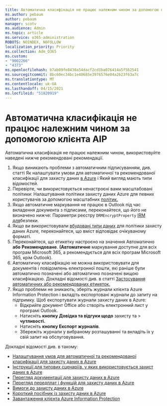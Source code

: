 ```yaml
---
title: Автоматична класифікація не працює належним чином за допомогою клієнта AIP
ms.author: pebaum
author: pebaum
manager: scotv
ms.audience: Admin
ms.topic: article
ms.service: o365-administration
ROBOTS: NOINDEX, NOFOLLOW
localization_priority: Priority
ms.collection: Adm_O365
ms.custom:
- "9002266"
- "4373"
ms.openlocfilehash: b7ab09fe8430a54dacf2cd1ba076414a5f562541
ms.sourcegitcommit: 8bc60ec34bc1e40685e3976576e04a2623f63a7c
ms.translationtype: MT
ms.contentlocale: uk-UA
ms.lasthandoff: 04/15/2021
ms.locfileid: "51820919"
---
```

# <a name="automatic-classification-not-behaving-as-expected-with-the-aip-client"></a>Автоматична класифікація не працює належним чином за допомогою клієнта AIP

Автоматична класифікація не працює належним чином, використовуйте наведені нижче рекомендовані рекомендації.

1. Якщо виникають проблеми з автоматичним підписуванням, див. статті Як налаштувати [](https://docs.microsoft.com/microsoft-365/compliance/sensitive-information-type-entity-definitions)умови для автоматичної та рекомендованої класифікації для захисту даних [в Azure](https://docs.microsoft.com/azure/information-protection/configure-policy-classification) і Який вигляд мають типи відомостей.
2. Перевірте, чи використовується ненастроєні вами масштабовані політики: Налаштування політики захисту даних Azure для певних користувачів за допомогою масштабних [політик.](https://docs.microsoft.com/azure/information-protection/configure-policy-scope)
3. Якщо автоматичне маркування не працює в Outlook під час вкладення документа з підписами, переконайтеся, що його не визначено нижче: Параметри реєстру `DRMEncryptProperty` [IRM для](https://docs.microsoft.com/deployoffice/security/protect-sensitive-messages-and-documents-by-using-irm-in-office#office-2016-irm-registry-key-options)безпеки.
4. Якщо ви використовували [вбудовані типи даних](https://support.office.com/article/What-the-sensitive-information-types-look-for-fd505979-76be-4d9f-b459-abef3fc9e86b) для політики захисту даних Azure, переконайтеся, що вміст відповідає очікуваному форматі.
5. Переконайтеся, що етикетку настроєно на значення Автоматично **або** **Рекомендоване**. **(Автоматичне** маркування доступне для всіх програм Microsoft  365, а рекомендується для всіх програм Microsoft 365, крім Outlook).
6. Автоматичну класифікацію не можна використовувати для документів і повідомлень електронної пошти, які раніше були автоматично позначені або автоматично позначені вищою класифікацією.  Докладні відомості див. в статті [Застосування автоматичних або рекомендованих етикеток.](https://docs.microsoft.com/azure/information-protection/configure-policy-classification#how-automatic-or-recommended-labels-are-applied)
7. Якщо проблеми не зникають, зберіть журнали клієнта Azure Information Protection і вкладіть експортовані журнали до запиту на підтримку. Щоб експортувати журнали захисту даних в Azure:
    - Відкрийте документ Office або створіть електронний лист у програмі Outlook.
    - Натисніть **кнопку Довідка та відгуки щодо** захисту та  >  **чутливості.**
    - Натисніть **кнопку Експорт журналів**.
    - Збережіть журнали у вибраному розташуванні та вкладіть їх у свій запит на обслуговування.

Докладні відомості див. в такому:

- [Налаштування умов для автоматичної та рекомендованої класифікації для захисту даних в Azure](https://docs.microsoft.com/azure/information-protection/configure-policy-classification)
- [Інструкції для типових сценаріїв, у яких використовується захист даних в Azure](https://docs.microsoft.com/azure/information-protection/how-to-guides)
- [Перегляд документації для захисту даних в Azure](https://docs.microsoft.com/azure/information-protection/what-is-information-protection)
- [Перегляд передплат і функцій для захисту даних в Azure](https://azure.microsoft.com/pricing/details/information-protection)
- [Вимоги до захисту даних в Azure](https://docs.microsoft.com/azure/information-protection/get-started/requirements)
- [Короткий посібник із захисту даних в Azure](https://docs.microsoft.com/azure/information-protection/get-started/infoprotect-quick-start-tutorial)
- [Завантаження клієнта Azure Information Protection](https://www.microsoft.com/download/details.aspx?id=53018)
